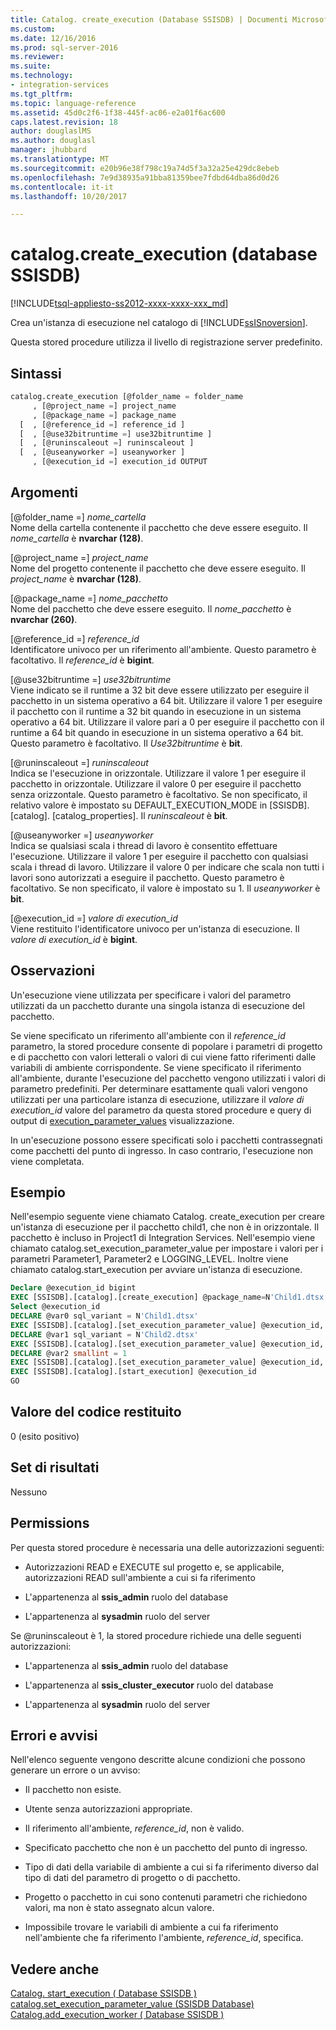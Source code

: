 ```yaml
---
title: Catalog. create_execution (Database SSISDB) | Documenti Microsoft
ms.custom: 
ms.date: 12/16/2016
ms.prod: sql-server-2016
ms.reviewer: 
ms.suite: 
ms.technology:
- integration-services
ms.tgt_pltfrm: 
ms.topic: language-reference
ms.assetid: 45d0c2f6-1f38-445f-ac06-e2a01f6ac600
caps.latest.revision: 18
author: douglaslMS
ms.author: douglasl
manager: jhubbard
ms.translationtype: MT
ms.sourcegitcommit: e20b96e38f798c19a74d5f3a32a25e429dc8ebeb
ms.openlocfilehash: 7e9d38935a91bba81359bee7fdbd64dba86d0d26
ms.contentlocale: it-it
ms.lasthandoff: 10/20/2017

---
```

# <a name="catalogcreateexecution-ssisdb-database"></a>catalog.create_execution (database SSISDB)
[!INCLUDE[tsql-appliesto-ss2012-xxxx-xxxx-xxx_md](../../includes/tsql-appliesto-ss2012-xxxx-xxxx-xxx-md.md)]

  Crea un'istanza di esecuzione nel catalogo di [!INCLUDE[ssISnoversion](../../includes/ssisnoversion-md.md)].  
  
 Questa stored procedure utilizza il livello di registrazione server predefinito.  
  
## <a name="syntax"></a>Sintassi  
  
```sql  
catalog.create_execution [@folder_name = folder_name  
     , [@project_name =] project_name  
     , [@package_name =] package_name  
  [  , [@reference_id =] reference_id ]  
  [  , [@use32bitruntime =] use32bitruntime ] 
  [  , [@runinscaleout =] runinscaleout ]
  [  , [@useanyworker =] useanyworker ] 
     , [@execution_id =] execution_id OUTPUT  
```  
  
## <a name="arguments"></a>Argomenti  
 [@folder_name =] *nome_cartella*  
 Nome della cartella contenente il pacchetto che deve essere eseguito. Il *nome_cartella* è **nvarchar (128)**.  
  
 [@project_name =] *project_name*  
 Nome del progetto contenente il pacchetto che deve essere eseguito. Il *project_name* è **nvarchar (128)**.  
  
 [@package_name =] *nome_pacchetto*  
 Nome del pacchetto che deve essere eseguito. Il *nome_pacchetto* è **nvarchar (260)**.  
  
 [@reference_id =] *reference_id*  
 Identificatore univoco per un riferimento all'ambiente. Questo parametro è facoltativo. Il *reference_id* è **bigint**.  
  
 [@use32bitruntime =] *use32bitruntime*  
 Viene indicato se il runtime a 32 bit deve essere utilizzato per eseguire il pacchetto in un sistema operativo a 64 bit. Utilizzare il valore 1 per eseguire il pacchetto con il runtime a 32 bit quando in esecuzione in un sistema operativo a 64 bit. Utilizzare il valore pari a 0 per eseguire il pacchetto con il runtime a 64 bit quando in esecuzione in un sistema operativo a 64 bit. Questo parametro è facoltativo. Il *Use32bitruntime* è **bit**.  
 
 [@runinscaleout =] *runinscaleout*  
 Indica se l'esecuzione in orizzontale. Utilizzare il valore 1 per eseguire il pacchetto in orizzontale. Utilizzare il valore 0 per eseguire il pacchetto senza orizzontale. Questo parametro è facoltativo. Se non specificato, il relativo valore è impostato su DEFAULT_EXECUTION_MODE in [SSISDB]. [catalog]. [catalog_properties]. Il *runinscaleout* è **bit**. 
 
 [@useanyworker =] *useanyworker*  
  Indica se qualsiasi scala i thread di lavoro è consentito effettuare l'esecuzione. Utilizzare il valore 1 per eseguire il pacchetto con qualsiasi scala i thread di lavoro. Utilizzare il valore 0 per indicare che scala non tutti i lavori sono autorizzati a eseguire il pacchetto. Questo parametro è facoltativo. Se non specificato, il valore è impostato su 1. Il *useanyworker* è **bit**. 
  
 [@execution_id =] *valore di execution_id*  
 Viene restituito l'identificatore univoco per un'istanza di esecuzione. Il *valore di execution_id* è **bigint**.  

  
## <a name="remarks"></a>Osservazioni  
 Un'esecuzione viene utilizzata per specificare i valori del parametro utilizzati da un pacchetto durante una singola istanza di esecuzione del pacchetto.  
  
 Se viene specificato un riferimento all'ambiente con il *reference_id* parametro, la stored procedure consente di popolare i parametri di progetto e di pacchetto con valori letterali o valori di cui viene fatto riferimenti dalle variabili di ambiente corrispondente. Se viene specificato il riferimento all'ambiente, durante l'esecuzione del pacchetto vengono utilizzati i valori di parametro predefiniti. Per determinare esattamente quali valori vengono utilizzati per una particolare istanza di esecuzione, utilizzare il *valore di execution_id* valore del parametro da questa stored procedure e query di output di [execution_parameter_values](../../integration-services/system-views/catalog-execution-parameter-values-ssisdb-database.md) visualizzazione.  
  
 In un'esecuzione possono essere specificati solo i pacchetti contrassegnati come pacchetti del punto di ingresso. In caso contrario, l'esecuzione non viene completata.  
  
## <a name="example"></a>Esempio  
 Nell'esempio seguente viene chiamato Catalog. create_execution per creare un'istanza di esecuzione per il pacchetto child1, che non è in orizzontale. Il pacchetto è incluso in Project1 di Integration Services. Nell'esempio viene chiamato catalog.set_execution_parameter_value per impostare i valori per i parametri Parameter1, Parameter2 e LOGGING_LEVEL. Inoltre viene chiamato catalog.start_execution per avviare un'istanza di esecuzione.  
  
```sql  
Declare @execution_id bigint  
EXEC [SSISDB].[catalog].[create_execution] @package_name=N'Child1.dtsx', @execution_id=@execution_id OUTPUT, @folder_name=N'TestDeply4', @project_name=N'Integration Services Project1', @use32bitruntime=False, @reference_id=Null  
Select @execution_id  
DECLARE @var0 sql_variant = N'Child1.dtsx'  
EXEC [SSISDB].[catalog].[set_execution_parameter_value] @execution_id, @object_type=20, @parameter_name=N'Parameter1', @parameter_value=@var0  
DECLARE @var1 sql_variant = N'Child2.dtsx'  
EXEC [SSISDB].[catalog].[set_execution_parameter_value] @execution_id, @object_type=20, @parameter_name=N'Parameter2', @parameter_value=@var1  
DECLARE @var2 smallint = 1  
EXEC [SSISDB].[catalog].[set_execution_parameter_value] @execution_id, @object_type=50, @parameter_name=N'LOGGING_LEVEL', @parameter_value=@var2  
EXEC [SSISDB].[catalog].[start_execution] @execution_id  
GO  
```  
  
## <a name="return-code-value"></a>Valore del codice restituito  
 0 (esito positivo)  
  
## <a name="result-sets"></a>Set di risultati  
 Nessuno  
  
## <a name="permissions"></a>Permissions  
 Per questa stored procedure è necessaria una delle autorizzazioni seguenti:  
  
-   Autorizzazioni READ e EXECUTE sul progetto e, se applicabile, autorizzazioni READ sull'ambiente a cui si fa riferimento  
  
-   L'appartenenza al **ssis_admin** ruolo del database  
  
-   L'appartenenza al **sysadmin** ruolo del server  

 Se @runinscaleout è 1, la stored procedure richiede una delle seguenti autorizzazioni:
 
-   L'appartenenza al **ssis_admin** ruolo del database

-   L'appartenenza al **ssis_cluster_executor** ruolo del database

-   L'appartenenza al **sysadmin** ruolo del server
  
## <a name="errors-and-warnings"></a>Errori e avvisi  
 Nell'elenco seguente vengono descritte alcune condizioni che possono generare un errore o un avviso:  
  
-   Il pacchetto non esiste.  
  
-   Utente senza autorizzazioni appropriate.  
  
-   Il riferimento all'ambiente, *reference_id*, non è valido.  
  
-   Specificato pacchetto che non è un pacchetto del punto di ingresso.  
  
-   Tipo di dati della variabile di ambiente a cui si fa riferimento diverso dal tipo di dati del parametro di progetto o di pacchetto.  
  
-   Progetto o pacchetto in cui sono contenuti parametri che richiedono valori, ma non è stato assegnato alcun valore.  
  
-   Impossibile trovare le variabili di ambiente a cui fa riferimento nell'ambiente che fa riferimento l'ambiente, *reference_id*, specifica.  
  
## <a name="see-also"></a>Vedere anche  
 [Catalog. start_execution &#40; Database SSISDB &#41;](../../integration-services/system-stored-procedures/catalog-start-execution-ssisdb-database.md)   
 [catalog.set_execution_parameter_value &#40;SSISDB Database&#41;](../../integration-services/system-stored-procedures/catalog-set-execution-parameter-value-ssisdb-database.md)  
 [Catalog.add_execution_worker &#40; Database SSISDB &#41;](../../integration-services/system-stored-procedures/catalog-add-execution-worker-ssisdb-database.md)  
  

